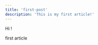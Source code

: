 ```yaml
---
title: 'first-post'
description: 'This is my first article!'
---
```

Hi !
<!--more-->
first article


